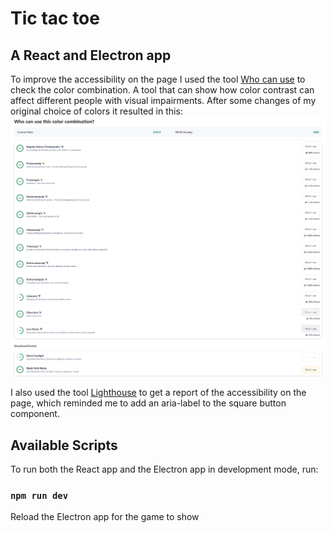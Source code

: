 # Tic tac toe

## A React and Electron app

To improve the accessibility on the page I used the tool [Who can use](https://www.whocanuse.com/) to check the color combination. A tool that can show how color contrast can affect different people with visual impairments.
After some changes of my original choice of colors it resulted in this:
![Color combination](./src/images/tic-tac-toe-color-combination.png)

I also used the tool [Lighthouse](https://developer.chrome.com/docs/lighthouse) to get a report of the accessibility on the page, which reminded me to add an aria-label to the square button component.

## Available Scripts

To run both the React app and the Electron app in development mode, run:

### `npm run dev`

Reload the Electron app for the game to show
